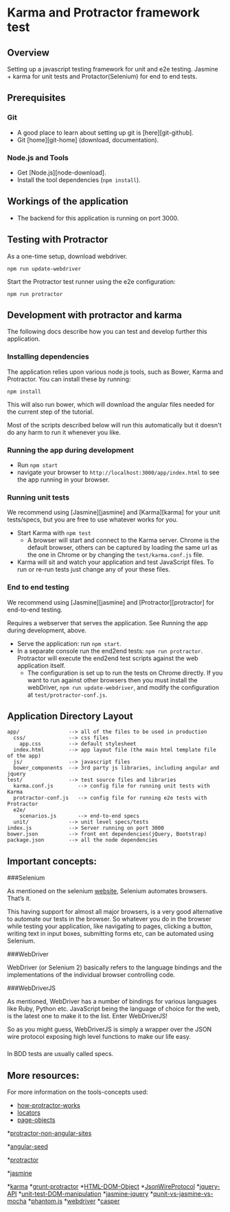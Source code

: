 # Karma and Protractor framework test

## Overview

Setting up a javascript testing framework for unit and e2e testing.
Jasmine + karma for unit tests and Protactor(Selenium) for end to end tests.


## Prerequisites

### Git

- A good place to learn about setting up git is [here][git-github].
- Git [home][git-home] (download, documentation).

### Node.js and Tools

- Get [Node.js][node-download].
- Install the tool dependencies (`npm install`).


## Workings of the application

- The backend for this application is running on port 3000.


## Testing with Protractor

As a one-time setup, download webdriver.
```
npm run update-webdriver
```

Start the Protractor test runner using the e2e configuration:

```
npm run protractor
```


## Development with protractor and karma

The following docs describe how you can test and develop further this application.


### Installing dependencies

The application relies upon various node.js tools, such as Bower, Karma and Protractor.  You can
install these by running:

```
npm install
```

This will also run bower, which will download the angular files needed for the current step of the
tutorial.

Most of the scripts described below will run this automatically but it doesn't do any harm to run
it whenever you like.

### Running the app during development

- Run `npm start`
- navigate your browser to `http://localhost:3000/app/index.html` to see the app running in your browser.

### Running unit tests

We recommend using [Jasmine][jasmine] and [Karma][karma] for your unit tests/specs, but you are free
to use whatever works for you.

- Start Karma with `npm test`
  - A browser will start and connect to the Karma server. Chrome is the default browser, others can
  be captured by loading the same url as the one in Chrome or by changing the `test/karma.conf.js`
  file.
- Karma will sit and watch your application and test JavaScript files. To run or re-run tests just
  change any of your these files.


### End to end testing

We recommend using [Jasmine][jasmine] and [Protractor][protractor] for end-to-end testing.

Requires a webserver that serves the application. See Running the app during development, above.

- Serve the application: run `npm start`.
- In a separate console run the end2end tests: `npm run protractor`. Protractor will execute the
  end2end test scripts against the web application itself.
  - The configuration is set up to run the tests on Chrome directly. If you want to run against
    other browsers then you must install the webDriver, `npm run update-webdriver`, and modify the
  configuration at `test/protractor-conf.js`.

## Application Directory Layout

    app/                --> all of the files to be used in production
      css/              --> css files
        app.css         --> default stylesheet
      index.html        --> app layout file (the main html template file of the app)
      js/               --> javascript files
      bower_components  --> 3rd party js libraries, including angular and jquery
    test/               --> test source files and libraries
      karma.conf.js        --> config file for running unit tests with Karma
      protractor-conf.js   --> config file for running e2e tests with Protractor
      e2e/
        scenarios.js       --> end-to-end specs
      unit/             --> unit level specs/tests
    index.js            --> Server running on port 3000
    bower.json          --> front ent dependencies(jQuery, Bootstrap)
    package.json        --> all the node dependencies

## Important concepts:

###Selenium

As mentioned on the selenium [website](http://www.seleniumhq.org/), Selenium automates browsers. That’s it.

This having support for almost all major browsers, is a very good alternative to automate our tests in the browser. So whatever you do in the browser while testing your application, like navigating to pages, clicking a button, writing text in input boxes, submitting forms etc, can be automated using Selenium.

###WebDriver

WebDriver (or Selenium 2) basically refers to the language bindings and the implementations of the individual browser controlling code.

###WebDriverJS

As mentioned, WebDriver has a number of bindings for various languages like Ruby, Python etc. JavaScript being the language of choice for the web, is the latest one to make it to the list. Enter WebDriverJS!

So as you might guess, WebDriverJS is simply a wrapper over the JSON wire protocol exposing high level functions to make our life easy.

### 
In BDD tests are usually called specs.

## More resources:

For more information on the tools-concepts used:

* [how-protractor-works](https://github.com/angular/protractor/blob/master/docs/infrastructure.md)
* [locators](https://github.com/angular/protractor/blob/master/docs/locators.md)
* [page-objects](https://code.google.com/p/selenium/wiki/PageObjects)

*[protractor-non-angular-sites](http://ng-learn.org/2014/02/Protractor_Testing_With_Angular_And_Non_Angular_Sites/)

*[angular-seed](https://github.com/angular/angular-seed)

*[protractor](https://github.com/angular/protractor)

*[jasmine](http://pivotal.github.com/jasmine/)

*[karma](http://karma-runner.github.io)
*[grunt-protractor](http://programmerbuddy.blogspot.co.uk/2014/03/full-automation-of-protractor-e2e-tests.html)
*[HTML-DOM-Object](http://www.w3schools.com/jsref/dom_obj_all.asp)
*[JsonWireProtocol](https://code.google.com/p/selenium/wiki/JsonWireProtocol)
*[jquery-API](http://api.jquery.com/)
*[unit-test-DOM-manipulation](http://stackoverflow.com/questions/16163852/how-to-unit-test-dom-manipulation-with-jasmine)
*[jasmine-jquery](https://github.com/velesin/jasmine-jquery)
*[qunit-vs-jasmine-vs-mocha](http://www.techtalkdc.com/which-javascript-test-library-should-you-use-qunit-vs-jasmine-vs-mocha/)
*[phantom.js](http://phantomjs.org/headless-testing.html)
*[webdriver](http://webdriver.io/api.html)
*[casper](http://casperjs.org/)


